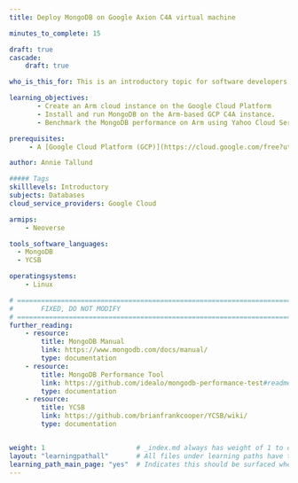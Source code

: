 ```yaml
---
title: Deploy MongoDB on Google Axion C4A virtual machine

minutes_to_complete: 15

draft: true
cascade:
    draft: true

who_is_this_for: This is an introductory topic for software developers looking to migrate their MongoDB workloads from x86_64 to Arm-based platforms, specifically on Google Axion-based C4A virtual machines.

learning_objectives:
       - Create an Arm cloud instance on the Google Cloud Platform
       - Install and run MongoDB on the Arm-based GCP C4A instance.
       - Benchmark the MongoDB performance on Arm using Yahoo Cloud Serving Benchmark (YCSB).

prerequisites:
     - A [Google Cloud Platform (GCP)](https://cloud.google.com/free?utm_source=google&hl=en) account with billing enabled.

author: Annie Tallund

##### Tags
skilllevels: Introductory
subjects: Databases
cloud_service_providers: Google Cloud

armips:
    - Neoverse

tools_software_languages:
  - MongoDB
  - YCSB

operatingsystems:
    - Linux

# ================================================================================
#       FIXED, DO NOT MODIFY
# ================================================================================
further_reading:
    - resource:
        title: MongoDB Manual
        link: https://www.mongodb.com/docs/manual/
        type: documentation
    - resource:
        title: MongoDB Performance Tool
        link: https://github.com/idealo/mongodb-performance-test#readme
        type: documentation
    - resource:
        title: YCSB
        link: https://github.com/brianfrankcooper/YCSB/wiki/
        type: documentation


weight: 1                       # _index.md always has weight of 1 to order correctly
layout: "learningpathall"       # All files under learning paths have this same wrapper
learning_path_main_page: "yes"  # Indicates this should be surfaced when looking for related content. Only set for _index.md of learning path content.
---
```

